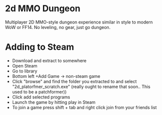 # 2d MMO Dungeon

Multiplayer 2D MMO-style dungeon experience similar in style to modern WoW or FF14.
No leveling, no gear, just go dungeon.

# Adding to Steam
- Download and extract to somewhere
- Open Steam
- Go to library
- Bottom left +Add Game -> non-steam game
- Click "browse" and find the folder you extracted to and select "2d_platorfmer_scratch.exe" (really ought to rename that soon.. This used to be a patchformer))
- Click add selected programs
- Launch the game by hitting play in Steam
- To join a game press shift + tab and right click join from your friends list
